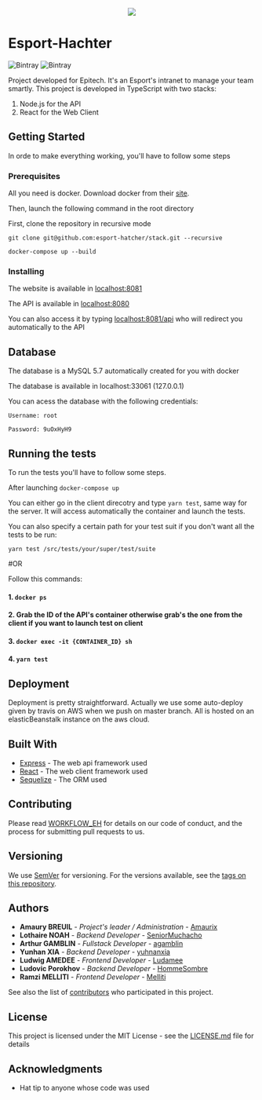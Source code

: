 
<p align="center"> 
	<img src="https://i.postimg.cc/T196WcHf/logo-4.png">
</p>

# Esport-Hachter

![Bintray](https://img.shields.io/static/v1.svg?label=Vers&message=1.0.0&color=9cf)
![Bintray](https://img.shields.io/static/v1.svg?label=Build&message=Passing&color=<green>)

Project developed for Epitech. It's an Esport's intranet to manage your team smartly. This project is developed in TypeScript with two stacks:

1. 	Node.js for the API
2. React for the Web Client

## Getting Started

In orde to make everything working, you'll have to follow some steps

### Prerequisites

All you need is docker. Download docker from their [site](https://www.docker.com/get-started).

Then, launch the following command in the root directory

First, clone the repository in recursive mode
```
git clone git@github.com:esport-hatcher/stack.git --recursive
```

```
docker-compose up --build
```

### Installing

The website is available in [localhost:8081](http://localhost:8081)

The API is available in [localhost:8080](http://localhost:8080)

You can also access it by typing [localhost:8081/api](http://localhost:8081/api/) who will redirect you automatically to the API

## Database

The database is a MySQL 5.7 automatically created for you with docker


The database is available in localhost:33061 (127.0.0.1)

You can acess the database with the following credentials:

	Username: root
	
	Password: 9uOxHyH9

## Running the tests

To run the tests you'll have to follow some steps.

After launching 
```docker-compose up```

You can either go in the client direcotry and type ``yarn test``, same way for the server.
It will access automatically the container and launch the tests.

You can also specify a certain path for your test suit if you don't want all the tests to be run:

```yarn test /src/tests/your/super/test/suite```


#OR


Follow this commands:

#### 1. ```docker ps```
#### 2. Grab the ID of the API's container otherwise grab's the one from the client if you want to launch test on client
#### 3. ```docker exec -it {CONTAINER_ID} sh```
#### 4. ```yarn test```


## Deployment

Deployment is pretty straightforward. Actually we use some auto-deploy given by travis on AWS when we push on master branch. All is hosted on an elasticBeanstalk instance on the aws cloud.

## Built With

* [Express](http://expressjs.com/) - The web api framework used
* [React](https://reactjs.org/) - The web client framework used
* [Sequelize](http://docs.sequelizejs.com/) - The ORM used

## Contributing

Please read [WORKFLOW_EH](https://github.com/esport-hatcher/stack/blob/master/doc/FICHE_WORKFLOW_EH.md) for details on our code of conduct, and the process for submitting pull requests to us.

## Versioning

We use [SemVer](http://semver.org/) for versioning. For the versions available, see the [tags on this repository](https://github.com/esport-hatcher/stack-esport-hatcher/tags). 

## Authors

* **Amaury BREUIL** - *Project's leader / Administration* - [Amaurix](https://github.com/Amaurix)
* **Lothaire NOAH** - *Backend Developer* - [SeniorMuchacho](https://github.com/SeniorMuchacho)
* **Arthur GAMBLIN** - *Fullstack Developer* - [agamblin](https://github.com/agamblin)
* **Yunhan XIA** - *Backend Developer* - [yuhnanxia](https://github.com/yunhanxia)
* **Ludwig AMEDEE** - *Frontend Developer* - [Ludamee](https://github.com/Ludamee)
* **Ludovic Porokhov** - *Backend Developer* - [HommeSombre](https://github.com/HommeSombre)
* **Ramzi MELLITI** - *Frontend Developer* - [Melliti](https://github.com/Melliti)

See also the list of [contributors](https://github.com/esport-hatcher/stack-esport-hatcher/contributors) who participated in this project.

## License

This project is licensed under the MIT License - see the [LICENSE.md](LICENSE.md) file for details

## Acknowledgments

* Hat tip to anyone whose code was used
